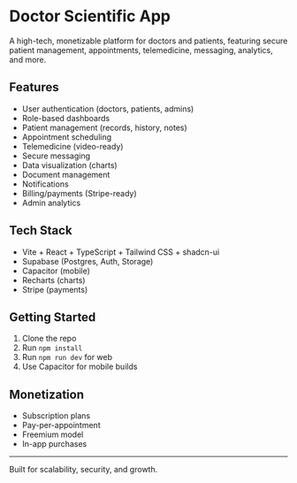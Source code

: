# Doctor Scientific App

A high-tech, monetizable platform for doctors and patients, featuring secure patient management, appointments, telemedicine, messaging, analytics, and more.

## Features
- User authentication (doctors, patients, admins)
- Role-based dashboards
- Patient management (records, history, notes)
- Appointment scheduling
- Telemedicine (video-ready)
- Secure messaging
- Data visualization (charts)
- Document management
- Notifications
- Billing/payments (Stripe-ready)
- Admin analytics

## Tech Stack
- Vite + React + TypeScript + Tailwind CSS + shadcn-ui
- Supabase (Postgres, Auth, Storage)
- Capacitor (mobile)
- Recharts (charts)
- Stripe (payments)

## Getting Started
1. Clone the repo
2. Run `npm install`
3. Run `npm run dev` for web
4. Use Capacitor for mobile builds

## Monetization
- Subscription plans
- Pay-per-appointment
- Freemium model
- In-app purchases

---

Built for scalability, security, and growth. 